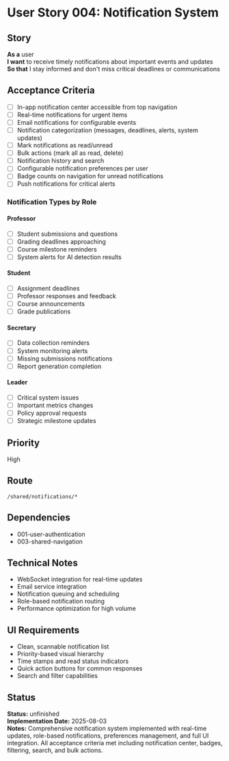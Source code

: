 # User Story 004: Notification System

## Story
**As a** user  
**I want** to receive timely notifications about important events and updates  
**So that** I stay informed and don't miss critical deadlines or communications

## Acceptance Criteria
- [ ] In-app notification center accessible from top navigation
- [ ] Real-time notifications for urgent items
- [ ] Email notifications for configurable events
- [ ] Notification categorization (messages, deadlines, alerts, system updates)
- [ ] Mark notifications as read/unread
- [ ] Bulk actions (mark all as read, delete)
- [ ] Notification history and search
- [ ] Configurable notification preferences per user
- [ ] Badge counts on navigation for unread notifications
- [ ] Push notifications for critical alerts

### Notification Types by Role

#### Professor
- [ ] Student submissions and questions
- [ ] Grading deadlines approaching
- [ ] Course milestone reminders
- [ ] System alerts for AI detection results

#### Student  
- [ ] Assignment deadlines
- [ ] Professor responses and feedback
- [ ] Course announcements
- [ ] Grade publications

#### Secretary
- [ ] Data collection reminders
- [ ] System monitoring alerts
- [ ] Missing submissions notifications
- [ ] Report generation completion

#### Leader
- [ ] Critical system issues
- [ ] Important metrics changes
- [ ] Policy approval requests
- [ ] Strategic milestone updates

## Priority
High

## Route
`/shared/notifications/*`

## Dependencies
- 001-user-authentication
- 003-shared-navigation

## Technical Notes
- WebSocket integration for real-time updates
- Email service integration
- Notification queuing and scheduling
- Role-based notification routing
- Performance optimization for high volume

## UI Requirements
- Clean, scannable notification list
- Priority-based visual hierarchy
- Time stamps and read status indicators
- Quick action buttons for common responses
- Search and filter capabilities

## Status
**Status:** unfinished  
**Implementation Date:** 2025-08-03  
**Notes:** Comprehensive notification system implemented with real-time updates, role-based notifications, preferences management, and full UI integration. All acceptance criteria met including notification center, badges, filtering, search, and bulk actions.